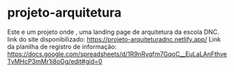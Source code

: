 # projeto-arquitetura
Este e um projeto onde , uma  landing page de arquitetura da escola DNC.
link do site disponibilizado: https://projeto-arquiteturadnc.netlify.app/
Link da planilha de registro de informação: https://docs.google.com/spreadsheets/d/1R9nRyqfm7GqoC__EuLaLAnFthveTyMHcP3mMr1i8oGg/edit#gid=0
